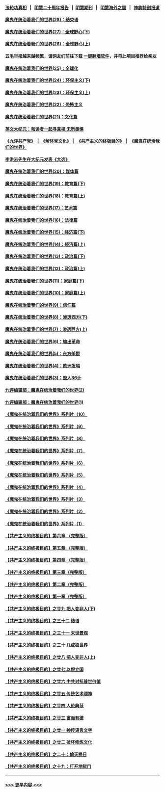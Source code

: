 #### [法轮功真相](https://github.com/gfw-breaker/truth/blob/master/README.md?t=0) &nbsp;&nbsp;|&nbsp;&nbsp; [明慧二十周年报告](https://github.com/gfw-breaker/mh-reports/blob/master/README.md?t=0) &nbsp;&nbsp;|&nbsp;&nbsp;[明慧期刊](https://github.com/gfw-breaker/mh-qikan) &nbsp;&nbsp;|&nbsp;&nbsp; [明慧海外之窗](https://github.com/gfw-breaker/mh-news/blob/master/README.md?t=0) &nbsp;&nbsp;|&nbsp;&nbsp; [神韵特别报道](https://github.com/gfw-breaker/mh-news/blob/master/shenyun.md?t=0)
#### [魔鬼在统治着我们的世界(28)：结束语](../pages/nsc422/n10936246.md?t=07221751) 
#### [魔鬼在统治着我们的世界(27)：全球野心(下)](../pages/nsc422/n10928319.md?t=07221751) 
#### [魔鬼在统治着我们的世界(26)：全球野心(上)](../pages/nsc422/n10900318.md?t=07221751) 
#### 五毛举报越来越频繁，请网友们前往下载 [一键翻墙软件](https://github.com/gfw-breaker/ssr-accounts)，并将此项目推荐给亲友
#### [魔鬼在统治着我们的世界(25)：全球化](../pages/nsc422/n10788205.md?t=07221751) 
#### [魔鬼在统治着我们的世界(24)：环保主义(下)](../pages/nsc422/n10695307.md?t=07221751) 
#### [魔鬼在统治着我们的世界(23)：环保主义(上)](../pages/nsc422/n10688613.md?t=07221751) 
#### [魔鬼在统治着我们的世界(22)：恐怖主义](../pages/nsc422/n10614727.md?t=07221751) 
#### [魔鬼在统治着我们的世界(21)：文化篇](../pages/nsc422/n10597706.md?t=07221751) 
#### [英文大纪元：和读者一起寻真相 无所畏惧](../pages/nsc422/n12542027.md?t=07221751) 
#### [《九评共产党》](https://github.com/begood0513/9ping.md/blob/master/README.md) &nbsp;|&nbsp; [《解体党文化》](../../../../jtdwh.md/blob/master/README.md)  &nbsp;|&nbsp; [《共产主义的终极目的》](../../../../gczydzjmd.md/blob/master/README.md) &nbsp;|&nbsp; [《魔鬼在统治我们的世界》](../../../../mgztzwmdsj.md/blob/master/README.md) 
#### [李洪志先生在大纪元发表《大选》](../pages/nsc422/n12534746.md?t=07221751) 
#### [魔鬼在统治着我们的世界(20)：媒体篇](../pages/nsc422/n10586579.md?t=07221751) 
#### [魔鬼在统治着我们的世界(19)：教育篇(下)](../pages/nsc422/n10564808.md?t=07221751) 
#### [魔鬼在统治着我们的世界(18)：教育篇(上)](../pages/nsc422/n10526970.md?t=07221751) 
#### [魔鬼在统治着我们的世界(17)：艺术篇](../pages/nsc422/n10499093.md?t=07221751) 
#### [魔鬼在统治着我们的世界(16)：法律篇](../pages/nsc422/n10485969.md?t=07221751) 
#### [魔鬼在统治着我们的世界(15)：经济篇(下)](../pages/nsc422/n10469975.md?t=07221751) 
#### [魔鬼在统治着我们的世界(14)：经济篇(上)](../pages/nsc422/n10457370.md?t=07221751) 
#### [魔鬼在统治着我们的世界(13)：政治篇(下)](../pages/nsc422/n10448270.md?t=07221751) 
#### [魔鬼在统治着我们的世界(12)：政治篇(上)](../pages/nsc422/n10444576.md?t=07221751) 
#### [魔鬼在统治着我们的世界(11)：家庭篇(下)](../pages/nsc422/n10440961.md?t=07221751) 
#### [魔鬼在统治着我们的世界(10)：家庭篇(上)](../pages/nsc422/n10435448.md?t=07221751) 
#### [魔鬼在统治着我们的世界(9)：信仰篇](../pages/nsc422/n10432159.md?t=07221751) 
#### [魔鬼在统治着我们的世界(8)：渗透西方(下)](../pages/nsc422/n10429603.md?t=07221751) 
#### [魔鬼在统治着我们的世界(7)：渗透西方(上)](../pages/nsc422/n10426013.md?t=07221751) 
#### [魔鬼在统治着我们的世界(6)：输出革命](../pages/nsc422/n10421536.md?t=07221751) 
#### [魔鬼在统治着我们的世界(5)：东方杀戮](../pages/nsc422/n10417707.md?t=07221751) 
#### [魔鬼在统治着我们的世界(4)：欧洲发端](../pages/nsc422/n10414890.md?t=07221751) 
#### [魔鬼在统治着我们的世界(3)：毁人36计](../pages/nsc422/n10411583.md?t=07221751) 
#### [九评编辑部：魔鬼在统治着我们的世界(2)](../pages/nsc422/n10410036.md?t=07221751) 
#### [九评编辑部：魔鬼在统治着我们的世界(1)](../pages/nsc422/n10406825.md?t=07221751) 
#### [《魔鬼在统治着我们的世界》系列片（10）](../pages/nsc422/n12292670.md?t=07221751) 
#### [《魔鬼在统治着我们的世界》系列片（9）](../pages/nsc422/n12290859.md?t=07221751) 
#### [《魔鬼在统治着我们的世界》系列片（8）](../pages/nsc422/n12287445.md?t=07221751) 
#### [《魔鬼在统治着我们的世界》系列片（7）](../pages/nsc422/n12283425.md?t=07221751) 
#### [《魔鬼在统治着我们的世界》系列片（6）](../pages/nsc422/n12282314.md?t=07221751) 
#### [《魔鬼在统治着我们的世界》系列片（5）](../pages/nsc422/n12281419.md?t=07221751) 
#### [《魔鬼在统治着我们的世界》系列片（4）](../pages/nsc422/n12274024.md?t=07221751) 
#### [《魔鬼在统治着我们的世界》系列片（3）](../pages/nsc422/n12271322.md?t=07221751) 
#### [《魔鬼在统治着我们的世界》系列片（2）](../pages/nsc422/n12269049.md?t=07221751) 
#### [《魔鬼在统治着我们的世界》系列片（1）](../pages/nsc422/n12267575.md?t=07221751) 
#### [【共产主义的终极目的】第六章 （完整版）](../pages/nsc422/n11428913.md?t=07221751) 
#### [【共产主义的终极目的】第五章 （完整版）](../pages/nsc422/n11428912.md?t=07221751) 
#### [【共产主义的终极目的】第四章 （完整版）](../pages/nsc422/n11428907.md?t=07221751) 
#### [【共产主义的终极目的】第三章（完整版）](../pages/nsc422/n11428848.md?t=07221751) 
#### [【共产主义的终极目的】第二章（完整版）](../pages/nsc422/n11428831.md?t=07221751) 
#### [【共产主义的终极目的】第一章（完整版）](../pages/nsc422/n11417651.md?t=07221751) 
#### [【共产主义的终极目的】之廿九 把人变非人(下)](../pages/nsc422/n11344140.md?t=07221751) 
#### [【共产主义的终极目的】之三十二 结语](../pages/nsc422/n11360535.md?t=07221751) 
#### [【共产主义的终极目的】之三十一 末世景观](../pages/nsc422/n11351129.md?t=07221751) 
#### [【共产主义的终极目的】之三十 几成狼世界](../pages/nsc422/n11348280.md?t=07221751) 
#### [【共产主义的终极目的】之廿八 把人变非人(上)](../pages/nsc422/n11340492.md?t=07221751) 
#### [【共产主义的终极目的】之廿七 以恨立国](../pages/nsc422/n11336944.md?t=07221751) 
#### [【共产主义的终极目的】之廿六 中共对抗普世价值](../pages/nsc422/n11324785.md?t=07221751) 
#### [【共产主义的终极目的】之廿五 传统艺术颂神](../pages/nsc422/n11296396.md?t=07221751) 
#### [【共产主义的终极目的】之廿四 人伦典范](../pages/nsc422/n11296397.md?t=07221751) 
#### [【共产主义的终极目的】之廿三 富而有德](../pages/nsc422/n11283598.md?t=07221751) 
#### [【共产主义的终极目的】之廿一 神传语言文字](../pages/nsc422/n11263265.md?t=07221751) 
#### [【共产主义的终极目的】之廿二 破坏修炼文化](../pages/nsc422/n11245728.md?t=07221751) 
#### [【共产主义的终极目的】之二十：偷天换日](../pages/nsc422/n11238846.md?t=07221751) 
#### [【共产主义的终极目的】之十九：打开地狱门](../pages/nsc422/n11206376.md?t=07221751) 

----
#### [ >>> 更早内容 <<< ](../indexes/nsc422-earlier.md)
